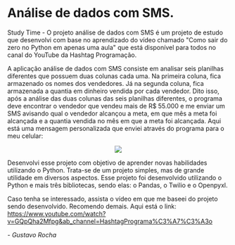 # Análise de dados com SMS.

Study Time - O projeto análise de dados com SMS é um projeto de estudo que desenvolvi com base no aprendizado do vídeo chamado "Como sair do zero no Python em apenas uma aula" que está disponível para todos no canal do YouTube da Hashtag Programação.

A aplicação análise de dados com SMS consiste em analisar seis planilhas diferentes que possuem duas colunas cada uma. Na primeira coluna, fica armazenado os nomes dos vendedores. Já na segunda coluna, fica armazenada a quantia em dinheiro vendida por cada vendedor.
Dito isso, após a análise das duas colunas das seis planilhas diferentes, o programa deve encontrar o vendedor que vendeu mais de R$ 55.000 e me enviar um SMS avisando qual o vendedor alcançou a meta, em que mês a meta foi alcançada e a quantia vendida no mês em que a meta foi alcançada.
Aqui está uma mensagem personalizada que enviei através do programa para o meu celular:

<p align="center">
  <img src="https://user-images.githubusercontent.com/87160095/155534838-fd31345f-c6d5-4798-9399-a3516e9ba1ba.png">
</p>

Desenvolvi esse projeto com objetivo de aprender novas habilidades utilizando o Python. Trata-se de um projeto simples, mas de grande utilidade em diversos aspectos.
Esse projeto foi desenvolvido utilizando o Python e mais três bibliotecas, sendo elas: o Pandas, o Twilio e o Openpyxl. 

Caso tenha se interessado, assista o vídeo em que me baseei do projeto sendo desenvolvido. Recomendo demais. Aqui está o link: https://www.youtube.com/watch?v=GQpQha2Mfpg&ab_channel=HashtagPrograma%C3%A7%C3%A3o

*- Gustavo Rocha*
